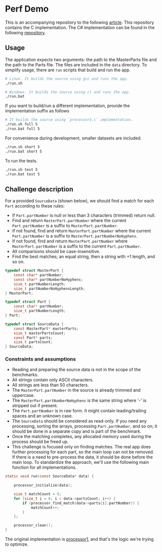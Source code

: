 # Perf Demo

This is an accompanying repository to the following [article](https://fiseni.com/posts/the-journey-to-630x-faster-batch-job/).
This repository contains the C implementation. The C# implementation can be found in the following [repository](https://github.com/fiseni/PerfDemo).

## Usage
The application expects two arguments: the path to the MasterParts file and the path to the Parts file. The files are included in the `data` directory. To simplify usage, there are `run` scripts that build and run the app.
```bash
# Linux. It builds the source using gcc and runs the app.
./run.sh 

# Windows. It builds the source using cl and runs the app.
./run.bat 
```

If you want to build/run a different implementation, provide the implementation suffix as follows
```bash
# It builds the source using `processor5.c` implementation.
./run.sh full 5
./run.bat full 5
```

For convenience during development, smaller datasets are included.
```bash
./run.sh short 5
./run.bat short 5
```

To run the tests.
```bash
./run.sh test 5
./run.bat test 5
```

## Challenge description

For a provided `SourceData` (shown below), we should find a match for each `Part` according to these rules:
- If `Part.partNumber` is null or less than 3 characters (trimmed) return null.
- Find and return `MasterPart.partNumber` where the current `Part.partNumber` is a suffix to `MasterPart.partNumber`.
- If not found, find and return `MasterPart.partNumber` where the current `Part.partNumber` is a suffix to `MasterPart.partNumberNoHyphens`.
- If not found, find and return `MasterPart.partNumber` where `MasterPart.partNumber` is a suffix to the current `Part.partNumber`.
- All comparisons should be case-insensitive.
- Find the best matches; an equal string, then a string with +1 length, and so on.

```C
typedef struct MasterPart {
    const char* partNumber;
    const char* partNumberNoHyphens;
    size_t partNumberLength;
    size_t partNumberNoHyphensLength;
} MasterPart;

typedef struct Part {
    const char* partNumber;
    size_t partNumberLength;
} Part;

typedef struct SourceData {
    const MasterPart* masterParts;
    size_t masterPartsCount;
    const Part* parts;
    size_t partsCount;
} SourceData;
```

### Constraints and assumptions

- Reading and preparing the source data is not in the scope of the benchmarks.
- All strings contain only ASCII characters.
- All strings are less than 50 characters.
- The `MasterPart.partNumber` in the source is already trimmed and uppercase.
- The `MasterPart.partNumberNoHyphens` is the same string where '-' is stripped out if present.
- The `Part.partNumber` is in raw form. It might contain leading/trailing spaces and an unknown case.
- The `SourceData` should be considered as read-only. If you need any processing, sorting the arrays, processing `Part.partNumber`, and so on; it should be done in a separate copy and is part of the benchmark.
- Once the matching completes, any allocated memory used during the process should be freed up.
- This challenge is focused only on finding matches. The real app does further processing for each part, so the main loop can not be removed. If there is a need to pre-process the data, it should be done before the main loop. To standardize the approach, we'll use the following main function for all implementations.
```C
static void run(const SourceData* data) {
    
    processor_initialize(data);

    size_t matchCount = 0;
    for (size_t i = 0; i < data->partsCount; i++) {
        if (processor_find_match(data->parts[i].partNumber)) {
            matchCount++;
        }
    };

    processor_clean();
}
```

The original implementation is [processor1](https://github.com/fiseni/PerfDemoC/blob/main/processor1.c), and that's the logic we're trying to optimize.

